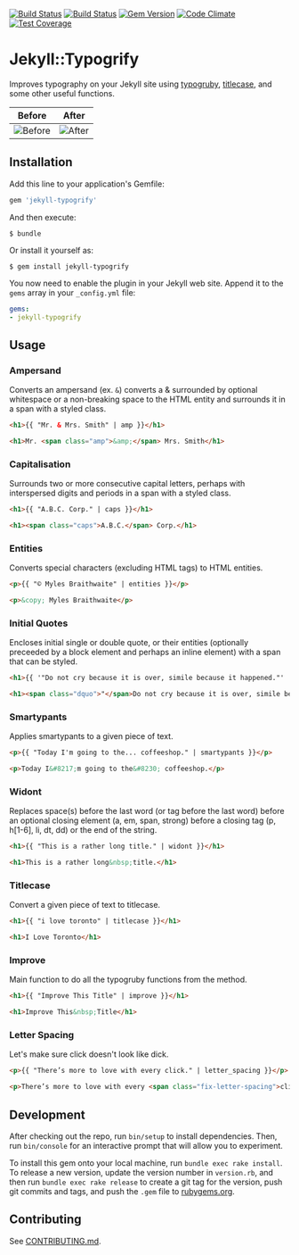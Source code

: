 [![Build Status](https://travis-ci.org/myles/jekyll-typogrify.svg?branch=develop)](https://travis-ci.org/myles/jekyll-typogrify)
[![Build Status](https://ci.appveyor.com/api/projects/status/bw6g4akc9x8g1x33/branch/master?svg=true)](https://ci.appveyor.com/project/MylesBraithwaite/jekyll-typogrify/branch/develop)
[![Gem Version](https://badge.fury.io/rb/jekyll-typogrify.svg)](http://badge.fury.io/rb/jekyll-typogrify)
[![Code Climate](https://codeclimate.com/github/myles/jekyll-typogrify/badges/gpa.svg)](https://codeclimate.com/github/myles/jekyll-typogrify)
[![Test Coverage](https://codeclimate.com/github/myles/jekyll-typogrify/badges/coverage.svg)](https://codeclimate.com/github/myles/jekyll-typogrify/coverage)

# Jekyll::Typogrify

Improves typography on your Jekyll site using [typogruby](http://avdgaag.github.io/typogruby/), [titlecase](https://github.com/samsouder/titlecase), and some other useful functions.

| Before | After |
| ------ | ----- |
| ![Before](https://raw.githubusercontent.com/myles/jekyll-typogrify/master/screenshots/before.png) | ![After](https://raw.githubusercontent.com/myles/jekyll-typogrify/master/screenshots/after.png) |

## Installation

Add this line to your application's Gemfile:

```ruby
gem 'jekyll-typogrify'
```

And then execute:

    $ bundle

Or install it yourself as:

    $ gem install jekyll-typogrify

You now need to enable the plugin in your Jekyll web site. Append it to the `gems` array in your `_config.yml` file:

```yaml
gems:
- jekyll-typogrify
```

## Usage

### Ampersand

Converts an ampersand (ex. `&`) converts a & surrounded by optional whitespace or a non-breaking space to the HTML entity and surrounds it in a span with a styled class.

```html
<h1>{{ "Mr. & Mrs. Smith" | amp }}</h1>

<h1>Mr. <span class="amp">&amp;</span> Mrs. Smith</h1>
```

### Capitalisation

Surrounds two or more consecutive capital letters, perhaps with interspersed digits and periods in a span with a styled class.

```html
<h1>{{ "A.B.C. Corp." | caps }}</h1>

<h1><span class="caps">A.B.C.</span> Corp.</h1>
```

### Entities

Converts special characters (excluding HTML tags) to HTML entities.

```html
<p>{{ "© Myles Braithwaite" | entities }}</p>

<p>&copy; Myles Braithwaite</p>
```

### Initial Quotes

Encloses initial single or double quote, or their entities (optionally preceeded by a block element and perhaps an inline element) with a span that can be styled.

```html
<h1>{{ '"Do not cry because it is over, simile because it happened."' | initial_quotes }}</h1>

<h1><span class="dquo">"</span>Do not cry because it is over, simile because it happened."</h1>
```

### Smartypants

Applies smartypants to a given piece of text.

```html
<p>{{ "Today I'm going to the... coffeeshop." | smartypants }}</p>

<p>Today I&#8217;m going to the&#8230; coffeeshop.</p>
```

### Widont

Replaces space(s) before the last word (or tag before the last word) before an optional closing element (a, em, span, strong) before a closing tag (p, h[1-6], li, dt, dd) or the end of the string.

```html
<h1>{{ "This is a rather long title." | widont }}</h1>

<h1>This is a rather long&nbsp;title.</h1>
```

### Titlecase

Convert a given piece of text to titlecase.

```html
<h1>{{ "i love toronto" | titlecase }}</h1>

<h1>I Love Toronto</h1>
```

### Improve

Main function to do all the typogruby functions from the method.

```html
<h1>{{ "Improve This Title" | improve }}</h1>

<h1>Improve This&nbsp;Title</h1>
```

### Letter Spacing

Let's make sure click doesn't look like dick.

```html
<p>{{ "There’s more to love with every click." | letter_spacing }}</p>

<p>There’s more to love with every <span class="fix-letter-spacing">click</p>.</p>
```

## Development

After checking out the repo, run `bin/setup` to install dependencies. Then, run `bin/console` for an interactive prompt that will allow you to experiment.

To install this gem onto your local machine, run `bundle exec rake install`. To release a new version, update the version number in `version.rb`, and then run `bundle exec rake release` to create a git tag for the version, push git commits and tags, and push the `.gem` file to [rubygems.org](https://rubygems.org).

## Contributing

See [CONTRIBUTING.md](CONTRIBUTING.md).
